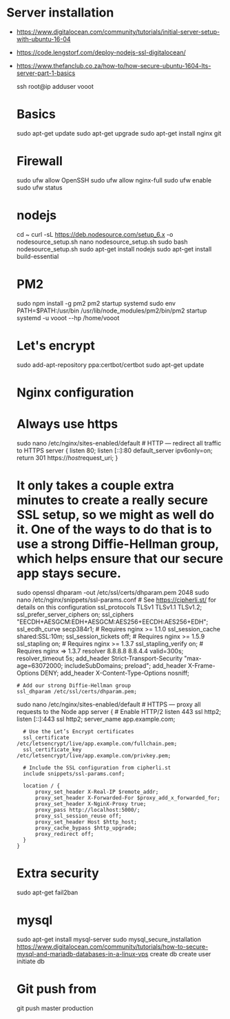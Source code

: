 # Server installation

- https://www.digitalocean.com/community/tutorials/initial-server-setup-with-ubuntu-16-04
- https://code.lengstorf.com/deploy-nodejs-ssl-digitalocean/
- https://www.thefanclub.co.za/how-to/how-secure-ubuntu-1604-lts-server-part-1-basics


    ssh root@ip
    adduser vooot


    # Basics
    sudo apt-get update
    sudo apt-get upgrade
    sudo apt-get install nginx git

    # Firewall
    sudo ufw allow OpenSSH
    sudo ufw allow nginx-full
    sudo ufw enable
    sudo ufw status

    # nodejs
    cd ~
    curl -sL https://deb.nodesource.com/setup_6.x -o nodesource_setup.sh
    nano nodesource_setup.sh
    sudo bash nodesource_setup.sh
    sudo apt-get install nodejs
    sudo apt-get install build-essential

    # PM2
    sudo npm install -g pm2
    pm2 startup systemd
    sudo env PATH=$PATH:/usr/bin /usr/lib/node_modules/pm2/bin/pm2 startup systemd -u vooot --hp /home/vooot

    # Let's encrypt
    sudo add-apt-repository ppa:certbot/certbot
    sudo apt-get update

    # Nginx configuration
    # Always use https
    sudo nano /etc/nginx/sites-enabled/default
      # HTTP — redirect all traffic to HTTPS
      server {
          listen 80;
          listen [::]:80 default_server ipv6only=on;
          return 301 https://$host$request_uri;
      }
    # It only takes a couple extra minutes to create a really secure SSL setup, so we might as well do it. One of the ways to do that is to use a strong Diffie-Hellman group, which helps ensure that our secure app stays secure.
    sudo openssl dhparam -out /etc/ssl/certs/dhparam.pem 2048
    sudo nano /etc/nginx/snippets/ssl-params.conf
      # See https://cipherli.st/ for details on this configuration
      ssl_protocols TLSv1 TLSv1.1 TLSv1.2;
      ssl_prefer_server_ciphers on;
      ssl_ciphers "EECDH+AESGCM:EDH+AESGCM:AES256+EECDH:AES256+EDH";
      ssl_ecdh_curve secp384r1; # Requires nginx >= 1.1.0
      ssl_session_cache shared:SSL:10m;
      ssl_session_tickets off; # Requires nginx >= 1.5.9
      ssl_stapling on; # Requires nginx >= 1.3.7
      ssl_stapling_verify on; # Requires nginx => 1.3.7
      resolver 8.8.8.8 8.8.4.4 valid=300s;
      resolver_timeout 5s;
      add_header Strict-Transport-Security "max-age=63072000; includeSubDomains; preload";
      add_header X-Frame-Options DENY;
      add_header X-Content-Type-Options nosniff;

      # Add our strong Diffie-Hellman group
      ssl_dhparam /etc/ssl/certs/dhparam.pem;

    sudo nano /etc/nginx/sites-enabled/default
      # HTTPS — proxy all requests to the Node app
      server {
        # Enable HTTP/2
        listen 443 ssl http2;
        listen [::]:443 ssl http2;
        server_name app.example.com;

        # Use the Let’s Encrypt certificates
        ssl_certificate /etc/letsencrypt/live/app.example.com/fullchain.pem;
        ssl_certificate_key /etc/letsencrypt/live/app.example.com/privkey.pem;

        # Include the SSL configuration from cipherli.st
        include snippets/ssl-params.conf;

        location / {
            proxy_set_header X-Real-IP $remote_addr;
            proxy_set_header X-Forwarded-For $proxy_add_x_forwarded_for;
            proxy_set_header X-NginX-Proxy true;
            proxy_pass http://localhost:5000/;
            proxy_ssl_session_reuse off;
            proxy_set_header Host $http_host;
            proxy_cache_bypass $http_upgrade;
            proxy_redirect off;
        }
      }


    # Extra security
    sudo apt-get fail2ban


    # mysql
    sudo apt-get install mysql-server
    sudo mysql_secure_installation
    https://www.digitalocean.com/community/tutorials/how-to-secure-mysql-and-mariadb-databases-in-a-linux-vps
    create db
    create user
    initiate db


    # Git push from
    git push master production
